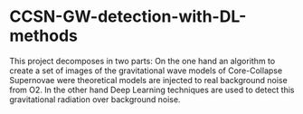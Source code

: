 # CCSN-GW-detection-with-DL-methods
This project decomposes in two parts: On the one hand an algorithm to create a set of images of the gravitational wave models of Core-Collapse Supernovae were theoretical models are injected to real background noise from O2. In the other hand Deep Learning techniques are used to detect this gravitational radiation over background noise.

